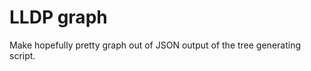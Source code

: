 LLDP graph
==========

Make hopefully pretty graph out of JSON output of the tree generating script.
